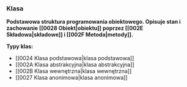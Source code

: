 ### Klasa
**Podstawowa struktura programowania obiektowego. Opisuje stan i zachowanie [[0028 Obiekt|obiektu]] poprzez [[002E Składowa|składowe]] i [[002F Metoda|metody]].**	

**Typy klas:**
- [[0024 Klasa podstawowa|klasa podstawowa]]
- [[002A Klasa abstrakcyjna|klasa abstrakcyjna]]
- [[002B Klasa wewnętrzna|klasa wewnętrzna]] 
- [[0027 Klasa anonimowa|klasa anonimowa]]